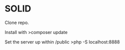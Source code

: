 # SOLID

Clone repo.

Install with >composer update

Set the server up within /public >php -S localhost:8888
